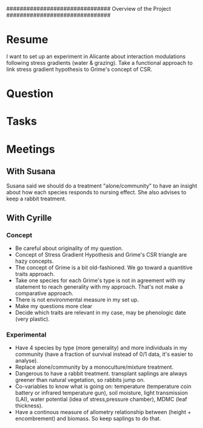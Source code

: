###############################
Overview of the Project
###############################

# Resume

I want to set up an experiment in Alicante about interaction modulations following stress gradients (water & grazing).
Take a functional approach to link stress gradient hypothesis to Grime's concept of CSR.

# Question

# Tasks


# Meetings

## With Susana
Susana said we should do a treatment "alone/community" to have an insight about how each species responds to nursing effect.
She also advises to keep a rabbit treatment.

## With Cyrille

### Concept
- Be careful about originality of my question.
- Concept of Stress Gradient Hypothesis and Grime's CSR triangle are hazy concepts.
- The concept of Grime is a bit old-fashioned. We go toward a quantitive traits approach. 
- Take one species for each Grime's type is not in agreement with my statement to reach generality with my approach. That's not make a comparative approach. 
- There is not environmental measure in my set up.
- Make my questions more clear
- Decide which traits are relevant in my case, may be phenologic date (very plastic).

### Experimental

- Have 4 species by type (more generality) and more individuals in my community (have a fraction of survival instead of 0/1 data, it's easier to analyse). 
- Replace alone/community by a monoculture/mixture treatment.
- Dangerous to have a rabbit treatment. transplant saplings are always greener than natural vegetation, so rabbits jump on.
- Co-variables to know what is going on: temperature (temperature coin battery or infrared temperature gun), soil moisture, light transmission (LAI), water potential (idea of stress,pressure chamber), MDMC (leaf thickness).
- Have a continous measure of allometry relationship between (height + encombrement) and biomass. So keep saplings to do that.
